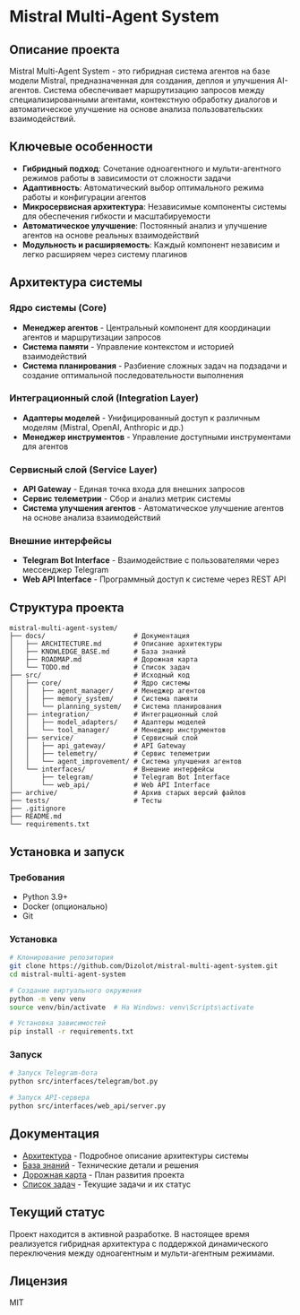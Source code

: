 # Mistral Multi-Agent System

## Описание проекта
Mistral Multi-Agent System - это гибридная система агентов на базе модели Mistral, предназначенная для создания, деплоя и улучшения AI-агентов. Система обеспечивает маршрутизацию запросов между специализированными агентами, контекстную обработку диалогов и автоматическое улучшение на основе анализа пользовательских взаимодействий.

## Ключевые особенности
- **Гибридный подход**: Сочетание одноагентного и мульти-агентного режимов работы в зависимости от сложности задачи
- **Адаптивность**: Автоматический выбор оптимального режима работы и конфигурации агентов
- **Микросервисная архитектура**: Независимые компоненты системы для обеспечения гибкости и масштабируемости
- **Автоматическое улучшение**: Постоянный анализ и улучшение агентов на основе реальных взаимодействий
- **Модульность и расширяемость**: Каждый компонент независим и легко расширяем через систему плагинов

## Архитектура системы

### Ядро системы (Core)
- **Менеджер агентов** - Центральный компонент для координации агентов и маршрутизации запросов
- **Система памяти** - Управление контекстом и историей взаимодействий
- **Система планирования** - Разбиение сложных задач на подзадачи и создание оптимальной последовательности выполнения

### Интеграционный слой (Integration Layer)
- **Адаптеры моделей** - Унифицированный доступ к различным моделям (Mistral, OpenAI, Anthropic и др.)
- **Менеджер инструментов** - Управление доступными инструментами для агентов

### Сервисный слой (Service Layer)
- **API Gateway** - Единая точка входа для внешних запросов
- **Сервис телеметрии** - Сбор и анализ метрик системы
- **Система улучшения агентов** - Автоматическое улучшение агентов на основе анализа взаимодействий

### Внешние интерфейсы
- **Telegram Bot Interface** - Взаимодействие с пользователями через мессенджер Telegram
- **Web API Interface** - Программный доступ к системе через REST API

## Структура проекта
```
mistral-multi-agent-system/
├── docs/                      # Документация
│   ├── ARCHITECTURE.md        # Описание архитектуры
│   ├── KNOWLEDGE_BASE.md      # База знаний
│   ├── ROADMAP.md             # Дорожная карта
│   └── TODO.md                # Список задач
├── src/                       # Исходный код
│   ├── core/                  # Ядро системы
│   │   ├── agent_manager/     # Менеджер агентов
│   │   ├── memory_system/     # Система памяти
│   │   └── planning_system/   # Система планирования
│   ├── integration/           # Интеграционный слой
│   │   ├── model_adapters/    # Адаптеры моделей
│   │   └── tool_manager/      # Менеджер инструментов
│   ├── service/               # Сервисный слой
│   │   ├── api_gateway/       # API Gateway
│   │   ├── telemetry/         # Сервис телеметрии
│   │   └── agent_improvement/ # Система улучшения агентов
│   └── interfaces/            # Внешние интерфейсы
│       ├── telegram/          # Telegram Bot Interface
│       └── web_api/           # Web API Interface
├── archive/                   # Архив старых версий файлов
├── tests/                     # Тесты
├── .gitignore
├── README.md
└── requirements.txt
```

## Установка и запуск

### Требования
- Python 3.9+
- Docker (опционально)
- Git

### Установка
```bash
# Клонирование репозитория
git clone https://github.com/Dizolot/mistral-multi-agent-system.git
cd mistral-multi-agent-system

# Создание виртуального окружения
python -m venv venv
source venv/bin/activate  # На Windows: venv\Scripts\activate

# Установка зависимостей
pip install -r requirements.txt
```

### Запуск

```bash
# Запуск Telegram-бота
python src/interfaces/telegram/bot.py

# Запуск API-сервера
python src/interfaces/web_api/server.py
```

## Документация
- [Архитектура](docs/ARCHITECTURE.md) - Подробное описание архитектуры системы
- [База знаний](docs/KNOWLEDGE_BASE.md) - Технические детали и решения
- [Дорожная карта](docs/ROADMAP.md) - План развития проекта
- [Список задач](docs/TODO.md) - Текущие задачи и их статус

## Текущий статус
Проект находится в активной разработке. В настоящее время реализуется гибридная архитектура с поддержкой динамического переключения между одноагентным и мульти-агентным режимами.

## Лицензия
MIT 
